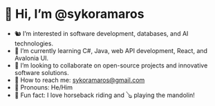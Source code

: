 # 🙉 Hi, I’m @sykoramaros  
- 🐿️ I’m interested in software development, databases, and AI technologies.  
- 🦉 I’m currently learning C#, Java, web API development, React, and Avalonia UI.  
- 🐥 I’m looking to collaborate on open-source projects and innovative software solutions.  
- 🦅 How to reach me: [sykoramaros@gmail.com](mailto:sykoramaros@gmail.com)  
- 🦁 Pronouns: He/Him  
- 🐎 Fun fact: I love horseback riding and 🪕 playing the mandolin!  

